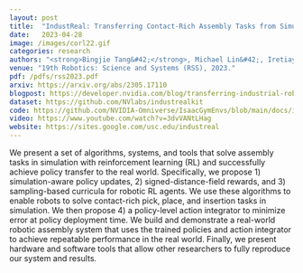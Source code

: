 ```yaml
---
layout: post
title:  "IndustReal: Transferring Contact-Rich Assembly Tasks from Simulation to Reality"
date:   2023-04-28
image: /images/corl22.gif
categories: research
authors: "<strong>Bingjie Tang&#42;</strong>, Michael Lin&#42;, Iretiayo Akinola, Ankur Handa, Gaurav Sukhatme, Fabio Ramos, Dieter Fox, Yashraj Narang. (&#42;Equal Contribution)"
venue: "19th Robotics: Science and Systems (RSS), 2023."
pdf: /pdfs/rss2023.pdf
arxiv: https://arxiv.org/abs/2305.17110
blogpost: https://developer.nvidia.com/blog/transferring-industrial-robot-assembly-tasks-from-simulation-to-reality/
dataset: https://github.com/NVlabs/industrealkit
code: https://github.com/NVIDIA-Omniverse/IsaacGymEnvs/blob/main/docs/industreal.md
video: https://www.youtube.com/watch?v=3dvVANtLHag
website: https://sites.google.com/usc.edu/industreal
---
```

We present a set of algorithms, systems, and tools that solve assembly tasks in simulation with reinforcement learning (RL) and successfully achieve policy transfer to the real world. Specifically, we propose 1) simulation-aware policy updates, 2) signed-distance-field rewards, and 3) sampling-based curricula for robotic RL agents. We use these algorithms to enable robots to solve contact-rich pick, place, and insertion tasks in simulation. We then propose 4) a policy-level action integrator to minimize error at policy deployment time. We build and demonstrate a real-world robotic assembly system that uses the trained policies and action integrator to achieve repeatable performance in the real world. Finally, we present hardware and software tools that allow other researchers to fully reproduce our system and results.